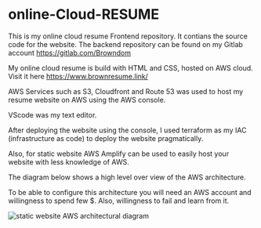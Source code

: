 # online-Cloud-RESUME

This is my online cloud resume Frontend repository. It contians the source code for the website. The backend repository can be found on my Gitlab account https://gitlab.com/Browndom

My online cloud resume is build with HTML and CSS, hosted on AWS cloud. Visit it here https://www.brownresume.link/

AWS Services such as S3, Cloudfront and Route 53 was used to host my resume website on AWS using the AWS console.

VScode was my text editor.

After deploying the website using the console, I used terraform as my IAC (infrastructure as code) to deploy the website pragmatically.

Also, for static website AWS Amplify can be used to easily host your website with less knowledge of AWS.

The diagram below shows a high level over view of the AWS architecture.

To be able to configure this architecture you will need an AWS account and willingness to spend few $. Also, willingness to fail and learn from it.


![static website AWS architectural diagram](https://user-images.githubusercontent.com/118439072/204096736-96530b58-a838-490b-be1b-9e7ece42672c.jpg)
